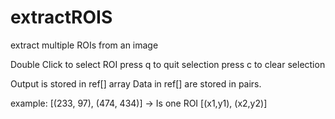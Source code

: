 # extractROIS
extract multiple ROIs from an image

Double Click to select ROI
press q to quit selection
press c to clear selection

Output is stored in ref[] array
Data in ref[] are stored in pairs.

example:
[(233, 97), (474, 434)] -> Is one ROI [(x1,y1), (x2,y2)]

